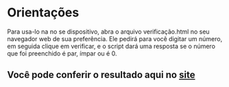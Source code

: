 # Orientações 

Para usa-lo na no se dispositivo, abra o arquivo verificação.html no seu navegador web de sua preferência.
Ele pedirá para você digitar um número, em seguida clique em verificar, e o script dará uma resposta se o número que foi preenchido é par, ímpar ou é 0.

Você pode conferir o resultado aqui no [site](https://bit.ly/2VUsySF)
-----------------------------------------------------------------------------------------------------------------